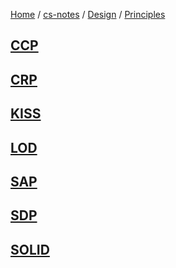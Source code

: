 [Home](https://mengxianbin.github.io) /
[cs-notes](https://mengxianbin.github.io/cs-notes/content) /
[Design](https://mengxianbin.github.io/cs-notes/content/Design) /
[Principles](https://mengxianbin.github.io/cs-notes/content/Design/Principles)

## [CCP](https://mengxianbin.github.io/cs-notes/content/Design/Principles/CCP)

## [CRP](https://mengxianbin.github.io/cs-notes/content/Design/Principles/CRP)

## [KISS](https://mengxianbin.github.io/cs-notes/content/Design/Principles/KISS)

## [LOD](https://mengxianbin.github.io/cs-notes/content/Design/Principles/LOD)

## [SAP](https://mengxianbin.github.io/cs-notes/content/Design/Principles/SAP)

## [SDP](https://mengxianbin.github.io/cs-notes/content/Design/Principles/SDP)

## [SOLID](https://mengxianbin.github.io/cs-notes/content/Design/Principles/SOLID/)
